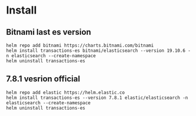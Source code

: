 # Install

## Bitnami last es version
```shell
helm repo add bitnami https://charts.bitnami.com/bitnami
helm install transactions-es bitnami/elasticsearch --version 19.10.6 -n elasticsearch --create-namespace
helm uninstall transactions-es
```

## 7.8.1 vesrion official

```shell
helm repo add elastic https://helm.elastic.co
helm install transactions-es --version 7.8.1 elastic/elasticsearch -n elasticsearch --create-namespace
helm uninstall transactions-es
```